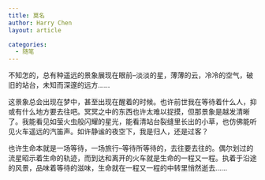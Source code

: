 ```yaml
---
title: 莫名
author: Harry Chen
layout: article

categories:
  - 随笔
---
```


  不知怎的，总有种遥远的景象展现在眼前–淡淡的星，薄薄的云，冷冷的空气，破旧的站台，未知而深邃的远方……

  这景象总会出现在梦中，甚至出现在醒着的时候。也许前世我在等待着什么人，抑或有什么地方要去往吧。冥冥之中的东西也许太难以捉摸，但那景象是越发清晰了。我能看见如萤火虫般闪耀的星光，能看清站台裂缝里长出的小草，也仿佛能听见火车遥远的汽笛声。如许静谧的夜空下，我是归人，还是过客？

  也许生命本就是一场等待，一场旅行–等待所等待的，去往要去往的。偶尔划过的流星昭示着生命的轨迹，而到达和离开的火车就是生命的一程又一程。执着于沿途的风景，品味着等待的滋味，生命就在一程又一程的中转里悄然逝去……

